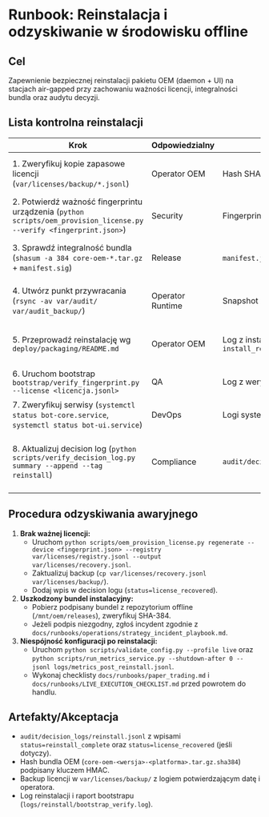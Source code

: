 # Runbook: Reinstalacja i odzyskiwanie w środowisku offline

## Cel
Zapewnienie bezpiecznej reinstalacji pakietu OEM (daemon + UI) na stacjach air-gapped przy zachowaniu ważności licencji, integralności bundla oraz audytu decyzji.

## Lista kontrolna reinstalacji
| Krok | Odpowiedzialny | Artefakty | Akceptacja |
| --- | --- | --- | --- |
| 1. Zweryfikuj kopie zapasowe licencji (`var/licenses/backup/*.jsonl`) | Operator OEM | Hash SHA-384, podpis HMAC | Backup aktualny, podpis poprawny |
| 2. Potwierdź ważność fingerprintu urządzenia (`python scripts/oem_provision_license.py --verify <fingerprint.json>`) | Security | Fingerprint, log weryfikacji | Fingerprint zgodny z rejestrem |
| 3. Sprawdź integralność bundla (`shasum -a 384 core-oem-*.tar.gz` + `manifest.sig`) | Release | `manifest.json`, `manifest.sig` | Zgodność sum SHA-384, podpis manifestu | 
| 4. Utwórz punkt przywracania (`rsync -av var/audit/ var/audit_backup/`) | Operator Runtime | Snapshot katalogu audit | Snapshot ukończony, log w decision logu |
| 5. Przeprowadź reinstalację wg `deploy/packaging/README.md` | Operator OEM | Log z instalatora, `install_report.json` | Instalacja zakończona, log bez błędów | 
| 6. Uruchom bootstrap `bootstrap/verify_fingerprint.py --license <licencja.jsonl>` | QA | Log z weryfikacji | Bootstrap PASS, licencja aktywna |
| 7. Zweryfikuj serwisy (`systemctl status bot-core.service`, `systemctl status bot-ui.service`) | DevOps | Logi systemowe, status usług | Status `active (running)` na obu usługach |
| 8. Aktualizuj decision log (`python scripts/verify_decision_log.py summary --append --tag reinstall`) | Compliance | `audit/decision_logs/reinstall.jsonl` | Wpis podpisany HMAC, zawiera `bundle_sha384`, `license_id` |

## Procedura odzyskiwania awaryjnego
1. **Brak ważnej licencji:**
   - Uruchom `python scripts/oem_provision_license.py regenerate --device <fingerprint.json> --registry var/licenses/registry.jsonl --output var/licenses/recovery.jsonl`.
   - Zaktualizuj backup (`cp var/licenses/recovery.jsonl var/licenses/backup/`).
   - Dodaj wpis w decision logu (`status=license_recovered`).
2. **Uszkodzony bundel instalacyjny:**
   - Pobierz podpisany bundel z repozytorium offline (`/mnt/oem/releases`), zweryfikuj SHA-384.
   - Jeżeli podpis niezgodny, zgłoś incydent zgodnie z `docs/runbooks/operations/strategy_incident_playbook.md`.
3. **Niespójność konfiguracji po reinstalacji:**
   - Uruchom `python scripts/validate_config.py --profile live` oraz `python scripts/run_metrics_service.py --shutdown-after 0 --jsonl logs/metrics_post_reinstall.jsonl`.
   - Wykonaj checklisty `docs/runbooks/paper_trading.md` i `docs/runbooks/LIVE_EXECUTION_CHECKLIST.md` przed powrotem do handlu.

## Artefakty/Akceptacja
- `audit/decision_logs/reinstall.jsonl` z wpisami `status=reinstall_complete` oraz `status=license_recovered` (jeśli dotyczy).
- Hash bundla OEM (`core-oem-<wersja>-<platforma>.tar.gz.sha384`) podpisany kluczem HMAC.
- Backup licencji w `var/licenses/backup/` z logiem potwierdzającym datę i operatora.
- Log reinstalacji i raport bootstrapu (`logs/reinstall/bootstrap_verify.log`).
